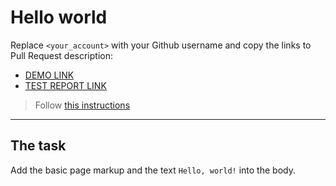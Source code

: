 # Hello world
Replace `<your_account>` with your Github username and copy the links to Pull Request description:
- [DEMO LINK](https://Eli2202P.github.io/layout_hello-world/)
- [TEST REPORT LINK](https://Eli2202P.github.io/layout_hello-world/report/html_report/)

> Follow [this instructions](https://mate-academy.github.io/layout_task-guideline/#how-to-solve-the-layout-tasks-on-github)
___

## The task 
Add the basic page markup and the text `Hello, world!` into the body.   
